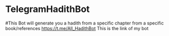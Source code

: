 # TelegramHadithBot
#This Bot will generate you a  hadith from a specific chapter from a specific book/references
https://t.me/All_HadithBot
This is the link of my bot 
